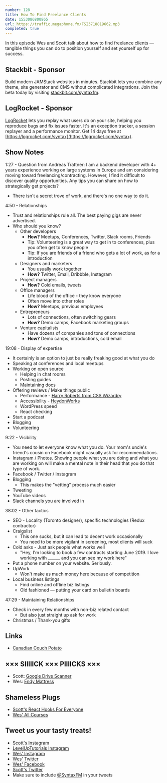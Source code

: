 ```yaml
---
number: 128
title: How To Find Freelance Clients
date: 1553086800865
url: https://traffic.megaphone.fm/FSI3718819662.mp3
completed: true
---
```


In this episode Wes and Scott talk about how to find freelance clients — tangible things you can do to position yourself and set yourself up for success.

## Stackbit - Sponsor

Build modern JAMStack websites in minutes. Stackbit lets you combine any theme, site generator and CMS without complicated integrations. Join the beta today by visiting [stackbit.com/syntaxfm](https://www.stackbit.com/syntaxfm/).

## LogRocket - Sponsor

[LogRocket](https://logrocket.com/syntax) lets you replay what users do on your site, helping you reproduce bugs and fix issues faster. It's an exception tracker, a session replayer and a performance monitor. Get 14 days free at [https://logrocket.com/syntax](https://logrocket.com/syntax).

## Show Notes

1:27 - Question from Andreas Trattner: I am a backend developer with 4+ years experience working on large systems in Europe and am considering moving toward freelancing/contracting. However, I find it difficult to discover quality opportunities. Any tips you can share on how to strategically get projects?

* There isn't a secret trove of work, and there's no one way to do it.

4:50 - Relationships

* Trust and relationships rule all. The best paying gigs are never advertised. 
* Who should you know?
  * Other developers
    * **How?** Meetups, Conferences, Twitter, Slack rooms, Friends
    * Tip: Volunteering is a great way to get in to conferences, plus you often get to know people
    * Tip: If you are friends of a friend who gets a lot of work, as for a introduction
  * Designers and marketers
    * You usually work together
    * **How?** Twitter, Email, Dribbble, Instagram
  * Project managers
    * **How?** Cold emails, tweets
  * Office managers
    * Life blood of the office - they know everyone
    * Often move into other roles
    * **How?** Meetups, previous employees
  * Entrepreneurs
    * Lots of connections, often switching gears
    * **How?** Demo camps, Facebook marketing groups
  * Venture capitalists
    * Have dozens of companies and tons of connections
    * **How?** Demo camps, introductions, cold email

19:08 - Display of expertise

* It certainly is an option to just be really freaking good at what you do
* Speaking at conferences and local meetups
* Working on open source
  * Helping in chat rooms
  * Posting guides
  * Maintaining docs
* Offering reviews / Make things public
  * Performance - [Harry Roberts from CSS Wizardry](https://csswizardry.com/)
  * Accessibility  - [HeydonWorks](http://www.heydonworks.com/)
  * WordPress speed
  * React checking
* Start a podcast
* Blogging
* Volunteering

9:22 - Visibility

* You need to let everyone know what you do. Your mom's uncle's friend's cousin on Facebook might casually ask for recommendations.
* Instagram / Photos. Showing people what you are doing and what you are working on will make a mental note in their head that you do that type of work.
* Facebook / Twitter / Instagram
* Blogging
  * This makes the "vetting" process much easier
* Tweeting
* YouTube videos
* Slack channels you are involved in

38:02 - Other tactics

* SEO - Locality (Toronto designer), specific technologies (Redux contractor)
* Craigslist
  * This one sucks, but it can lead to decent work occasionally
  * You need to be more vigilant in screening, most clients will suck
* Cold asks - Just ask people what works well
  * "Hey, I'm looking to book a few contracts starting June 2019. I love working with ______ and you can see my work here"
* Put a phone number on your website. Seriously.
* UpWork
  * Won't make as much money here because of competition
* Local business listings
  * Find online and offline biz listings
  * Old fashioned — putting your card on bulletin boards

47:29 - Maintaining Relationships

* Check in every few months with non-biz related contact
  * But also just straight up ask for work
* Christmas / Thank-you gifts

## Links
* [Canadian Couch Potato](https://canadiancouchpotato.com/)

## ××× SIIIIICK ××× PIIIICKS ×××
* Scott: [Google Drive Scanner](https://support.google.com/drive/answer/3145835?co=GENIE.Platform%3DAndroid&hl=en)
* Wes: [Endy Mattress](https://ca.endy.com/)

## Shameless Plugs
* [Scott's React Hooks For Everyone](https://LevelUpTutorials.com/pro)
* [Wes' All Courses](https://wesbos.com/courses)

## Tweet us your tasty treats!
* [Scott's Instagram](https://www.instagram.com/stolinski/)
* [LevelUpTutorials Instagram](https://www.instagram.com/LevelUpTutorials/)
* [Wes' Instagram](https://www.instagram.com/wesbos/)
* [Wes' Twitter](https://twitter.com/wesbos)
* [Wes' Facebook](https://www.facebook.com/wesbos.developer)
* [Scott's Twitter](https://twitter.com/stolinski)
* Make sure to include [@SyntaxFM](https://twitter.com/SyntaxFM) in your tweets
